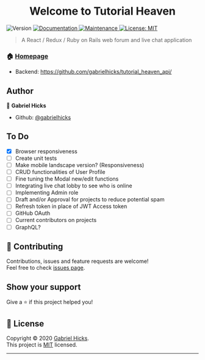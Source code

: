 <h1 align="center">Welcome to Tutorial Heaven</h1>
<p>
  <img alt="Version" src="https://img.shields.io/badge/version-0.1.0-blue.svg?cacheSeconds=2592000" />
  <a href="https://github.com/gabrielhicks/tutorial-heaven#readme" target="_blank">
    <img alt="Documentation" src="https://img.shields.io/badge/documentation-yes-brightgreen.svg" />
  </a>
  <a href="https://github.com/gabrielhicks/tutorial-heaven/graphs/commit-activity" target="_blank">
    <img alt="Maintenance" src="https://img.shields.io/badge/Maintained%3F-yes-green.svg" />
  </a>
  <a href="https://github.com/gabrielhicks/tutorial-heaven/blob/master/LICENSE" target="_blank">
    <img alt="License: MIT" src="https://img.shields.io/github/license/gabrielhicks/tutorial-heaven" />
  </a>
</p>

> A React / Redux / Ruby on Rails web forum and live chat application

### 🏠 [Homepage](https://tutorial-heaven.netlify.app/)
* Backend: https://github.com/gabrielhicks/tutorial_heaven_api/
## Author

👤 **Gabriel Hicks**

* Github: [@gabrielhicks](https://github.com/gabrielhicks)

## To Do
- [x] Browser responsiveness
- [ ] Create unit tests
- [ ] Make mobile landscape version? (Responsiveness)
- [ ] CRUD functionalities of User Profile
- [ ] Fine tuning the Modal new/edit functions
- [ ] Integrating live chat lobby to see who is online
- [ ] Implementing Admin role
- [ ] Draft and/or Approval for projects to reduce potential spam
- [ ] Refresh token in place of JWT Access token
- [ ] GitHub OAuth
- [ ] Current contributors on projects
- [ ] GraphQL?

## 🤝 Contributing

Contributions, issues and feature requests are welcome!<br />Feel free to check [issues page](https://github.com/gabrielhicks/tutorial-heaven/issues).

## Show your support

Give a ⭐️ if this project helped you!

## 📝 License

Copyright © 2020 [Gabriel Hicks](https://github.com/gabrielhicks).<br />
This project is [MIT](https://github.com/gabrielhicks/tutorial-heaven/blob/master/LICENSE) licensed.

***

